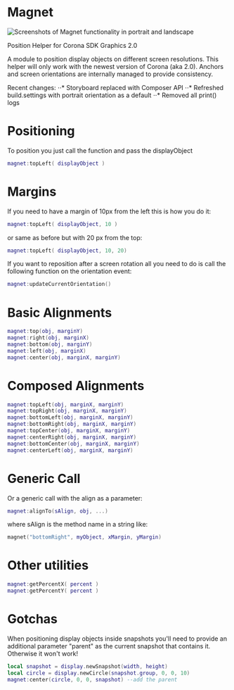 Magnet
======

![Screenshots of Magnet functionality in portrait and landscape](https://www.imageupload.co.uk/images/2015/06/26/magnet_screenshot.png)

Position Helper for Corona SDK Graphics 2.0

A module to position display objects on different screen resolutions. This helper will only work with the newest version of Corona (aka 2.0). Anchors and screen orientations are internally managed to provide consistency.

Recent changes:
⋅⋅* Storyboard replaced with Composer API
⋅⋅* Refreshed build.settings with portrait orientation as a default
⋅⋅* Removed all print() logs

Positioning
===========

To position you just call the function and pass the displayObject
```lua
magnet:topLeft( displayObject )
```

Margins
=======

If you need to have a margin of 10px from the left this is how you do it:
```lua
magnet:topLeft( displayObject, 10 )
```
or same as before but with 20 px from the top:

```lua
magnet:topLeft( displayObject, 10, 20)
```

If you want to reposition after a screen rotation all you need to do is call the following function on the orientation event:
```lua
magnet:updateCurrentOrientation()
```

Basic Alignments
=======
```lua
magnet:top(obj, marginY)
magnet:right(obj, marginX)
magnet:bottom(obj, marginY)
magnet:left(obj, marginX)
magnet:center(obj, marginX, marginY)
```
Composed Alignments
=====
```lua
magnet:topLeft(obj, marginX, marginY)
magnet:topRight(obj, marginX, marginY)
magnet:bottomLeft(obj, marginX, marginY)
magnet:bottomRight(obj, marginX, marginY)
magnet:topCenter(obj, marginX, marginY)
magnet:centerRight(obj, marginX, marginY)
magnet:bottomCenter(obj, marginX, marginY)
magnet:centerLeft(obj, marginX, marginY)
```

Generic Call
=====
Or a generic call with the align as a parameter:
```lua
magnet:alignTo(sAlign, obj, ...)
```
where sAlign is the method name in a string like: 
```lua
magnet("bottomRight", myObject, xMargin, yMargin)
```

Other utilities
======
```lua
magnet:getPercentX( percent )
magnet:getPercentY( percent )
```

Gotchas
======
When positioning display objects inside snapshots you'll need to provide an additional parameter "parent" as the current snapshot that contains it. Otherwise it won't work!
```lua
local snapshot = display.newSnapshot(width, height)
local circle = display.newCircle(snapshot.group, 0, 0, 10)
magnet:center(circle, 0, 0, snapshot) --add the parent
```


